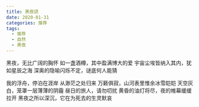 ```yaml
---
title: 黑夜颂
date: 2020-01-31
categories: 推荐
tags:
  - 推荐
  - 自然
  - 黑夜
---
```


黑夜，无比广阔的胸怀
如一盏酒樽，其中盈满博大的爱<!--more-->
宇宙尘埃皆纳入其内，犹如星辰之海
深奥的隐喻闪烁不定，谜底何人能猜

我的浮舟，停泊在涯岸
从渺茫之处归来
万籁俱寂，山河表里惟余冰雪皑皑
天空灰白，笼罩一层薄薄的阴霾
昼日的旅人，请勿叨扰
黄昏的油灯将尽，夜的帷幕缓缓拉开
黑夜之所以深沉，它在为死去的生灵默哀
